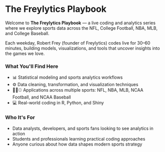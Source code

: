 # The Freylytics Playbook

Welcome to **The Freylytics Playbook** — a live coding and analytics series where we explore sports data across the NFL, College Football, NBA, MLB, and College Baseball.

Each weekday, Robert Frey (founder of Freylytics) codes live for 30–60 minutes, building models, visualizations, and tools that uncover insights into the games we love.

### What You'll Find Here
- 📊 Statistical modeling and sports analytics workflows  
- ⚙️ Data cleaning, transformation, and visualization techniques  
- 🏈🏀⚾ Applications across multiple sports: NFL, NBA, MLB, NCAA Football, and NCAA Baseball  
- 💻 Real-world coding in R, Python, and Shiny  

### Who It's For
- Data analysts, developers, and sports fans looking to see analytics in action  
- Students and professionals learning practical coding approaches  
- Anyone curious about how data shapes modern sports strategy  
